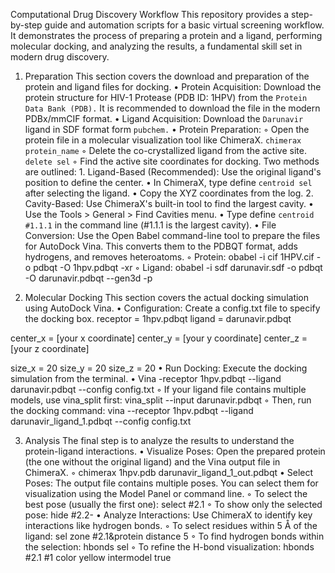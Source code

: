 Computational Drug Discovery Workflow
This repository provides a step-by-step guide and automation scripts for a basic virtual screening workflow. It demonstrates the process of preparing a protein and a ligand, performing molecular docking, and analyzing the results, a fundamental skill set in modern drug discovery.

1. Preparation
This section covers the download and preparation of the protein and ligand files for docking.
    • Protein Acquisition: Download the protein structure for HIV-1 Protease (PDB ID: 1HPV) from the `Protein Data Bank (PDB).` It is recommended to download the file in the modern PDBx/mmCIF format.
    • Ligand Acquisition: Download the `Darunavir` ligand in SDF format form `pubchem.`
    • Protein Preparation:
        ◦ Open the protein file in a molecular visualization tool like ChimeraX. `chimerax protein_name`
        ◦ Delete the co-crystallized ligand from the active site. `delete sel`
        ◦ Find the active site coordinates for docking. Two methods are outlined:
            1. Ligand-Based (Recommended): Use the original ligand's position to define the center.
                • In ChimeraX, type define `centroid sel` after selecting the ligand.
                • Copy the XYZ coordinates from the log.
            2. Cavity-Based: Use ChimeraX's built-in tool to find the largest cavity.
                • Use the Tools > General > Find Cavities menu.
                • Type define `centroid #1.1.1` in the command line (#1.1.1 is the largest cavity).
    • File Conversion: Use the Open Babel command-line tool to prepare the files for AutoDock Vina. This converts them to the PDBQT format, adds hydrogens, and removes heteroatoms.
        ◦ Protein: obabel -i cif 1HPV.cif -o pdbqt -O 1hpv.pdbqt -xr
        ◦ Ligand: obabel -i sdf darunavir.sdf -o pdbqt -O darunavir.pdbqt --gen3d -p

2. Molecular Docking
This section covers the actual docking simulation using AutoDock Vina.
    • Configuration: Create a config.txt file to specify the docking box.
receptor = 1hpv.pdbqt
ligand = darunavir.pdbqt

center_x = [your x coordinate]
center_y = [your y coordinate]
center_z = [your z coordinate]

size_x = 20
size_y = 20
size_z = 20
    • Run Docking: Execute the docking simulation from the terminal.
    • Vina -receptor 1hpv.pdbqt --ligand darunavir.pdbqt --config config.txt
        ◦ If your ligand file contains multiple models, use vina_split first: vina_split --input darunavir.pdbqt
        ◦ Then, run the docking command: vina --receptor 1hpv.pdbqt --ligand darunavir_ligand_1.pdbqt --config config.txt

3. Analysis
The final step is to analyze the results to understand the protein-ligand interactions.
    • Visualize Poses: Open the prepared protein (the one without the original ligand) and the Vina output file in ChimeraX.
        ◦ chimerax 1hpv.pdb darunavir_ligand_1_out.pdbqt
    • Select Poses: The output file contains multiple poses. You can select them for visualization using the Model Panel or command line.
        ◦ To select the best pose (usually the first one): select #2.1
        ◦ To show only the selected pose: hide #2.2-
    • Analyze Interactions: Use ChimeraX to identify key interactions like hydrogen bonds.
        ◦ To select residues within 5 Å of the ligand: sel zone #2.1&protein distance 5
        ◦ To find hydrogen bonds within the selection: hbonds sel
        ◦ To refine the H-bond visualization: hbonds #2.1 #1 color yellow intermodel true
